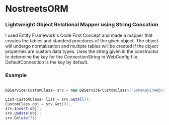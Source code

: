# NostreetsORM
###  Lightweight Object Relational Mapper using String Concation
I used Entity Framework's Code First Concept and made a mapper that creates the tables and standerd procdures of the given object. The object will undergo normalization and multiple tables will be created if the object properties are custom data types. Uses the string given in the constructor to determine the key for the ConnectionString in WebConfig file. DefaultConnection is the key by default.

### Example
```C#

DBService<CustomClass> srv = new DBService<CustomClass>("SomeKeyInWebConfig");

List<CustomClass> list = srv.GetAll();
CustomClass obj = srv.Get(9);
srv.Insert(obj);
srv.Update(obj);
srv.Delete(7);
```
